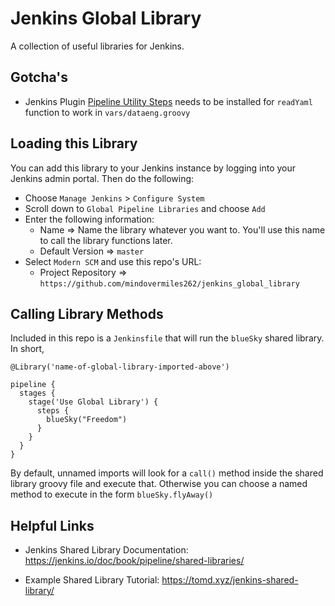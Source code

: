 # Jenkins Global Library

A collection of useful libraries for Jenkins.

## Gotcha's

* Jenkins Plugin [Pipeline Utility Steps](https://plugins.jenkins.io/pipeline-utility-steps/) needs to be installed for `readYaml` function to work in `vars/dataeng.groovy`

## Loading this Library

You can add this library to your Jenkins instance by logging into your Jenkins admin portal. Then do the following:

* Choose `Manage Jenkins` > `Configure System`
* Scroll down to `Global Pipeline Libraries` and choose `Add`
* Enter the following information:
  * Name => Name the library whatever you want to. You'll use this name to call the library functions later.
  * Default Version => `master`
* Select `Modern SCM` and use this repo's URL:
  * Project Repository => `https://github.com/mindovermiles262/jenkins_global_library`

## Calling Library Methods

Included in this repo is a `Jenkinsfile` that will run the `blueSky` shared library. In short,

```
@Library('name-of-global-library-imported-above')

pipeline {
  stages {
    stage('Use Global Library') {
      steps {
        blueSky("Freedom")
      }
    }
  }
}
```

By default, unnamed imports will look for a `call()` method inside the shared library groovy file and execute that. Otherwise you can choose a named method to execute in the form `blueSky.flyAway()`

## Helpful Links

* Jenkins Shared Library Documentation: 
https://jenkins.io/doc/book/pipeline/shared-libraries/

* Example Shared Library Tutorial: 
https://tomd.xyz/jenkins-shared-library/

